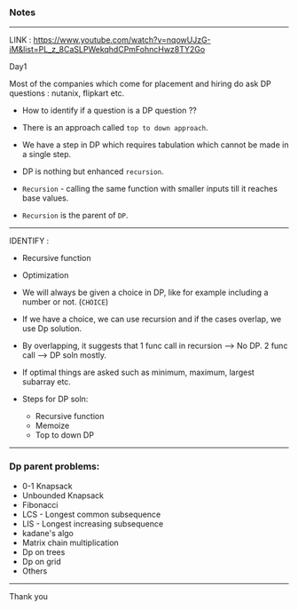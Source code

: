 ### Notes

---

LINK : https://www.youtube.com/watch?v=nqowUJzG-iM&list=PL_z_8CaSLPWekqhdCPmFohncHwz8TY2Go

Day1

Most of the companies which come for placement and hiring do ask DP questions : nutanix, flipkart etc.

* How to identify if a question is a DP question ??

* There is an approach called `top to down approach`.
* We have a step in DP which requires tabulation which cannot be made in a single step.

* DP is nothing but enhanced `recursion`.
* `Recursion` - calling the same function with smaller inputs till it reaches base values.
* `Recursion` is the parent of `DP`.

---


IDENTIFY : 
  *  Recursive function
  *  Optimization

* We will always be given a choice in DP, like for example including a number or not. (`CHOICE`)
* If we have a choice, we can use recursion and if the cases overlap, we use Dp solution.
* By overlapping, it suggests that 1 func call in recursion --> No DP. 2 func call --> DP soln mostly.
* If optimal things are asked such as minimum, maximum, largest subarray etc.
* Steps for DP soln:
  * Recursive function
  * Memoize
  * Top to down DP

---

### Dp parent problems:

* 0-1 Knapsack
* Unbounded Knapsack
* Fibonacci
* LCS - Longest common subsequence
* LIS - Longest increasing subsequence
* kadane's algo
* Matrix chain multiplication
* Dp on trees
* Dp on grid
* Others

---

Thank you

